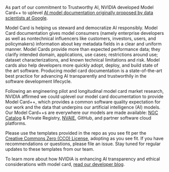 As part of our commitment to Trustworthy AI, NVIDIA developed Model Card++ to uplevel [AI model documentation originally proposed by data scientists at Google](https://arxiv.org/pdf/1810.03993).  

Model Card is helping us steward and democratize AI responsibly.  Model Card documentation gives model consumers (namely enterprise developers as well as nontechnical influencers like customers, investors, users, and policymakers) information about key metadata fields in a clear and uniform manner.  Model Cards provide more than expected performance data; they clarify intended domain, applications, use cases; restrictions around use; dataset characterizations, and known technical limitations and risk.  Model cards also help developers more quickly adopt, deploy, and build state of the art software.  Producing model card documentation is a state-of-the-art best practice for advancing AI transparently and trustworthily in the software development lifecycle.  

Following an engineering pilot and longitudinal model card market research, NVIDIA affirmed we could uplevel our model card documentation to provide Model Card++, which provides a common software quality expectation for our work and the data that underpins our artificial intelligence (AI) models.  Our Model Card++s are everywhere our models are made available: [NGC Catalog](https://catalog.ngc.nvidia.com/) & Private Registry, [NVAIE](https://www.nvidia.com/en-us/data-center/products/ai-enterprise/), GitHub, and partner software cloud platforms.

Please use the templates provided in the repo as you see fit per the [Creative Commons Zero (CCO) License](https://github.com/NVIDIA/Trustworthy-AI/tree/main?tab=CC0-1.0-1-ov-file#readme), adopting as you see fit.  If you have recommendations or questions, please file an issue.  Stay tuned for regular updates to these templates from our team.  

To learn more about how NVIDIA is enhancing AI transparency and ethical considerations with model card, [read our developer blog](https://developer.nvidia.com/blog/enhancing-ai-transparency-and-ethical-considerations-with-model-card/).
